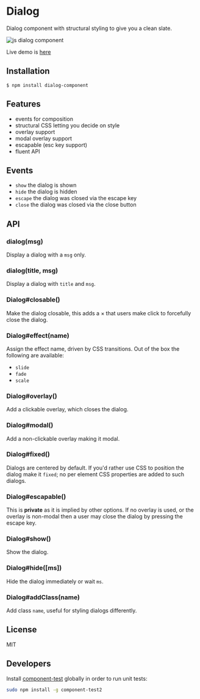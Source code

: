 
# Dialog

  Dialog component with structural styling to give you a clean slate.

  ![js dialog component](http://f.cl.ly/items/0r140j3W323T3c3i2H3a/Screen%20Shot%202012-07-26%20at%203.11.20%20PM.png)

  Live demo is [here](http://component.github.io/dialog/)

## Installation

```
$ npm install dialog-component
```

## Features

  - events for composition
  - structural CSS letting you decide on style
  - overlay support
  - modal overlay support
  - escapable (esc key support)
  - fluent API

## Events

  - `show` the dialog is shown
  - `hide` the dialog is hidden
  - `escape` the dialog was closed via the escape key
  - `close` the dialog was closed via the close button

## API

### dialog(msg)

  Display a dialog with a `msg` only.

### dialog(title, msg)

  Display a dialog with `title` and `msg`.

### Dialog#closable()

  Make the dialog closable, this adds a ×
  that users make click to forcefully close
  the dialog.

### Dialog#effect(name)

  Assign the effect name, driven by CSS transitions.
  Out of the box the following are available:

  - `slide`
  - `fade`
  - `scale`

### Dialog#overlay()

  Add a clickable overlay, which closes the dialog.

### Dialog#modal()

  Add a non-clickable overlay making it modal.

### Dialog#fixed()

  Dialogs are centered by default. If you'd rather use CSS to position the dialog make it `fixed`;
  no per element CSS properties are added to such dialogs.

### Dialog#escapable()

  This is __private__ as it is implied by other options.
  If no overlay is used, or the overlay is non-modal
  then a user may close the dialog by pressing the escape key.

### Dialog#show()

  Show the dialog.

### Dialog#hide([ms])

  Hide the dialog immediately or wait `ms`.

### Dialog#addClass(name)

  Add class `name`, useful for styling dialogs differently.

## License

  MIT

## Developers

Install [component-test](https://github.com/MatthewMueller/component-test)
globally in order to run unit tests:

```bash
sudo npm install -g component-test2
```
